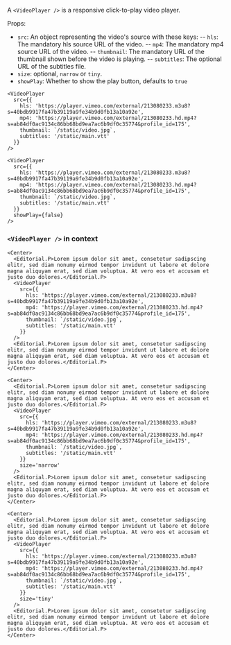 A `<VideoPlayer />` is a responsive click-to-play video player.

Props:
- `src`: An object representing the video's source with these keys:
-- `hls`: The mandatory hls source URL of the video.
-- `mp4`: The mandatory mp4 source URL of the video.
-- `thumbnail`: The mandatory URL of the thumbnail shown before the video is playing.
-- `subtitles`: The optional URL of the subtitles file.
- `size`: optional, `narrow` or `tiny`.
- `showPlay`: Whether to show the play button, defaults to `true`


```react
<VideoPlayer
  src={{
    hls: 'https://player.vimeo.com/external/213080233.m3u8?s=40bdb9917fa47b39119a9fe34b9d0fb13a10a92e',
    mp4: 'https://player.vimeo.com/external/213080233.hd.mp4?s=ab84df0ac9134c86bb68bd9ea7ac6b9df0c35774&profile_id=175',
    thumbnail: `/static/video.jpg`,
    subtitles: '/static/main.vtt'
  }}
/>
```

```react
<VideoPlayer
  src={{
    hls: 'https://player.vimeo.com/external/213080233.m3u8?s=40bdb9917fa47b39119a9fe34b9d0fb13a10a92e',
    mp4: 'https://player.vimeo.com/external/213080233.hd.mp4?s=ab84df0ac9134c86bb68bd9ea7ac6b9df0c35774&profile_id=175',
    thumbnail: `/static/video.jpg`,
    subtitles: '/static/main.vtt'
  }}
  showPlay={false}
/>
```

### `<VideoPlayer />` in context

```react
<Center>
  <Editorial.P>Lorem ipsum dolor sit amet, consetetur sadipscing elitr, sed diam nonumy eirmod tempor invidunt ut labore et dolore magna aliquyam erat, sed diam voluptua. At vero eos et accusam et justo duo dolores.</Editorial.P>
  <VideoPlayer
    src={{
      hls: 'https://player.vimeo.com/external/213080233.m3u8?s=40bdb9917fa47b39119a9fe34b9d0fb13a10a92e',
      mp4: 'https://player.vimeo.com/external/213080233.hd.mp4?s=ab84df0ac9134c86bb68bd9ea7ac6b9df0c35774&profile_id=175',
      thumbnail: `/static/video.jpg`,
      subtitles: '/static/main.vtt'
    }}
  />
  <Editorial.P>Lorem ipsum dolor sit amet, consetetur sadipscing elitr, sed diam nonumy eirmod tempor invidunt ut labore et dolore magna aliquyam erat, sed diam voluptua. At vero eos et accusam et justo duo dolores.</Editorial.P>
</Center>
```

```react
<Center>
  <Editorial.P>Lorem ipsum dolor sit amet, consetetur sadipscing elitr, sed diam nonumy eirmod tempor invidunt ut labore et dolore magna aliquyam erat, sed diam voluptua. At vero eos et accusam et justo duo dolores.</Editorial.P>
  <VideoPlayer
    src={{
      hls: 'https://player.vimeo.com/external/213080233.m3u8?s=40bdb9917fa47b39119a9fe34b9d0fb13a10a92e',
      mp4: 'https://player.vimeo.com/external/213080233.hd.mp4?s=ab84df0ac9134c86bb68bd9ea7ac6b9df0c35774&profile_id=175',
      thumbnail: `/static/video.jpg`,
      subtitles: '/static/main.vtt'
    }}
    size='narrow'
  />
  <Editorial.P>Lorem ipsum dolor sit amet, consetetur sadipscing elitr, sed diam nonumy eirmod tempor invidunt ut labore et dolore magna aliquyam erat, sed diam voluptua. At vero eos et accusam et justo duo dolores.</Editorial.P>
</Center>
```

```react
<Center>
  <Editorial.P>Lorem ipsum dolor sit amet, consetetur sadipscing elitr, sed diam nonumy eirmod tempor invidunt ut labore et dolore magna aliquyam erat, sed diam voluptua. At vero eos et accusam et justo duo dolores.</Editorial.P>
  <VideoPlayer
    src={{
      hls: 'https://player.vimeo.com/external/213080233.m3u8?s=40bdb9917fa47b39119a9fe34b9d0fb13a10a92e',
      mp4: 'https://player.vimeo.com/external/213080233.hd.mp4?s=ab84df0ac9134c86bb68bd9ea7ac6b9df0c35774&profile_id=175',
      thumbnail: `/static/video.jpg`,
      subtitles: '/static/main.vtt'
    }}
    size='tiny'
  />
  <Editorial.P>Lorem ipsum dolor sit amet, consetetur sadipscing elitr, sed diam nonumy eirmod tempor invidunt ut labore et dolore magna aliquyam erat, sed diam voluptua. At vero eos et accusam et justo duo dolores.</Editorial.P>
</Center>
```
